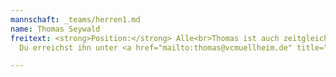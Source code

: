 ```yaml
---
mannschaft: _teams/herren1.md
name: Thomas Seywald
freitext: <strong>Position:</strong> Alle<br>Thomas ist auch zeitgleich unser Trainer!
  Du erreichst ihn unter <a href="mailto:thomas@vcmuellheim.de" title="">thomas@vcmuellheim.de</a>

---
```

